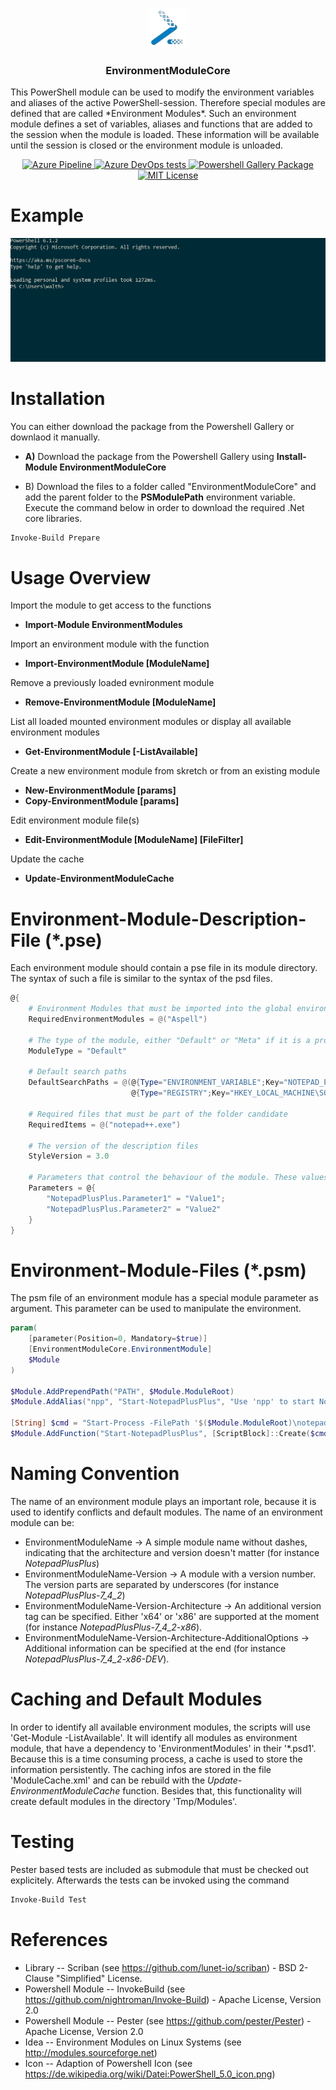 <p align="center">
  <img src="https://github.com/MarcusWalther/EnvironmentModuleCoreSrc/blob/master/Icon.png?raw=true" height="64">
  <h3 align="center">EnvironmentModuleCore</h3>
  <p align="left">This PowerShell module can be used to modify the environment variables and aliases of the active PowerShell-session. Therefore special modules are defined that are called *Environment Modules*. Such an environment module defines a set of variables, aliases and functions that are added to the session when the module is loaded. These information will be available until the session is closed or the environment module is unloaded.<p>
  <p align="center">
    <a href="">
      <img src="https://dev.azure.com/MarcusWalther/EnvironmentModuleCore/_apis/build/status/Master.EnvironmentModuleCore?branchName=master" alt="Azure Pipeline">
    </a>
    <a href="">
      <img alt="Azure DevOps tests" src="https://img.shields.io/azure-devops/tests/MarcusWalther/EnvironmentModuleCore/7">
    </a>
    <a href="https://www.powershellgallery.com/packages/EnvironmentModuleCore">
      <img src="https://img.shields.io/powershellgallery/vpre/EnvironmentModuleCore.svg" alt="Powershell Gallery Package">
    </a>
    <a href="https://github.com/MarcusWalther/EnvironmentModuleCore/blob/master/LICENSE.md">
      <img src="https://img.shields.io/badge/License-MIT-yellow.svg" alt="MIT License">
    </a>
</p>

# Example

<p align="center">
<img src="https://github.com/MarcusWalther/EnvironmentModuleCore/blob/master/Samples/PythonScreen.gif">
</p>

# Installation

You can either download the package from the Powershell Gallery or downlaod it manually.
* **A)** Download the package from the Powershell Gallery using **Install-Module EnvironmentModuleCore**

* B) Download the files to a folder called "EnvironmentModuleCore" and add the parent folder to the **PSModulePath** environment variable. Execute the command below in order to download the required .Net core libraries.
```powershell
Invoke-Build Prepare
```


# Usage Overview

Import the module to get access to the functions
- **Import-Module EnvironmentModules**

Import an environment module with the function
- **Import-EnvironmentModule [ModuleName]**

Remove a previously loaded evnironment module
- **Remove-EnvironmentModule [ModuleName]**

List all loaded mounted environment modules or display all available environment modules
- **Get-EnvironmentModule [-ListAvailable]**

Create a new environment module from skretch or from an existing module
- **New-EnvironmentModule [params]**
- **Copy-EnvironmentModule [params]**

Edit environment module file(s)
- **Edit-EnvironmentModule [ModuleName] [FileFilter]**

Update the cache
- **Update-EnvironmentModuleCache**

# Environment-Module-Description-File (*.pse)

Each environment module should contain a pse file in its module directory. The syntax of such a file is similar to the syntax of the psd files.

```powershell
@{
    # Environment Modules that must be imported into the global environment prior importing this module
    RequiredEnvironmentModules = @("Aspell")

    # The type of the module, either "Default" or "Meta" if it is a project-module
    ModuleType = "Default"

    # Default search paths
    DefaultSearchPaths = @(@{Type="ENVIRONMENT_VARIABLE";Key="NOTEPAD_PLUS_PLUS_ROOT"}, "C:\Program Files (x86)\Notepad++",
                           @{Type="REGISTRY";Key="HKEY_LOCAL_MACHINE\SOFTWARE\WOW6432Node\Microsoft\Windows\CurrentVersion\Uninstall\Notepad++\DisplayIcon"})

    # Required files that must be part of the folder candidate
    RequiredItems = @("notepad++.exe")

    # The version of the description files
    StyleVersion = 3.0

    # Parameters that control the behaviour of the module. These values can be overwritten by other modules or the user
    Parameters = @{
        "NotepadPlusPlus.Parameter1" = "Value1";
        "NotepadPlusPlus.Parameter2" = "Value2"
    }
}
```

# Environment-Module-Files (*.psm)

The psm file of an environment module has a special module parameter as argument. This parameter can be used to manipulate the environment.

```powershell
param(
    [parameter(Position=0, Mandatory=$true)]
    [EnvironmentModuleCore.EnvironmentModule]
    $Module
)

$Module.AddPrependPath("PATH", $Module.ModuleRoot)
$Module.AddAlias("npp", "Start-NotepadPlusPlus", "Use 'npp' to start NotepadPlusPlus")

[String] $cmd = "Start-Process -FilePath '$($Module.ModuleRoot)\notepad++.exe' @args"
$Module.AddFunction("Start-NotepadPlusPlus", [ScriptBlock]::Create($cmd))
```

# Naming Convention

The name of an environment module plays an important role, because it is used to identify conflicts and default modules. The name of an environment module can be:
 - EnvironmentModuleName -> A simple module name without dashes, indicating that the architecture and version doesn't matter (for instance *NotepadPlusPlus*)
 - EnvironmentModuleName-Version -> A module with a version number. The version parts are separated by underscores (for instance *NotepadPlusPlus-7_4_2*)
 - EnvironmentModuleName-Version-Architecture -> An additional version tag can be specified. Either 'x64' or 'x86' are supported at the moment (for instance *NotepadPlusPlus-7_4_2-x86*).
 - EnvironmentModuleName-Version-Architecture-AdditionalOptions -> Additional information can be specified at the end (for instance *NotepadPlusPlus-7_4_2-x86-DEV*).


# Caching and Default Modules

In order to identify all available environment modules, the scripts will use 'Get-Module -ListAvailable'. It will identify all modules as environment module, that have a dependency to 'EnvironmentModules' in their '\*.psd1'. Because this is a time consuming process, a cache is used to store the information persistently. The caching infos are stored in the file 'ModuleCache.xml' and can be rebuild with the *Update-EnvironmentModuleCache* function. Besides that, this functionality will create default modules in the directory 'Tmp/Modules'.

# Testing 

Pester based tests are included as submodule that must be checked out explicitely. Afterwards the tests can be invoked using the command 

```powershell
Invoke-Build Test
```

# References

* Library -- Scriban (see https://github.com/lunet-io/scriban) - BSD 2-Clause "Simplified" License.
* Powershell Module -- InvokeBuild (see https://github.com/nightroman/Invoke-Build) - Apache License, Version 2.0
* Powershell Module -- Pester (see https://github.com/pester/Pester) - Apache License, Version 2.0
* Idea -- Environment Modules on Linux Systems (see http://modules.sourceforge.net)
* Icon -- Adaption of Powershell Icon (see https://de.wikipedia.org/wiki/Datei:PowerShell_5.0_icon.png)
